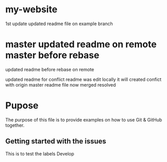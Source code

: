# my-website
1st update
updated readme file on example branch

master
updated readme on remote master before rebase
=======
updated readme before rebase on remote

updated readme for conflict
readme was edit locally
it will created confict with origin master readme file
now merged resolved

# Pupose
 The purpose of this file is to provide examples on how to use Git & GitHub together. 
 
 ## Getting started with the issues 
 This is to test the labels
 Develop
